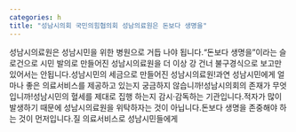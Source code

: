 ```yaml
---
categories: h
title: "성남시의회 국민의힘협의회 성남의료원은 돈보다 생명을"
---
```

성남시의료원은 성남시민을 위한 병원으로 거듭 나야 됩니다.“돈보다 생명을”이라는 슬로건으로 시민 발의로 만들어진 성남시의료원을 더 이상 강 건너 불구경식으로 보고만 있어서는 안됩니다.성남시민의 세금으로 만들어진 성남시의료원!과연 성남시민에게 얼마나 좋은 의료서비스를 제공하고 있는지 궁금하지 않습니까!성남시의회의 존재가 무엇입니까!성남시민의 혈세를 제대로 집행 하는지 감시·감독하는 기관입니다.적자가 많이 발생하기 때문에 성남시의료원을 위탁하자는 것이 아닙니다.돈보다 생명을 존중해야 하는 것이 먼저입니다.질 의료서비스로 성남시민들에게
